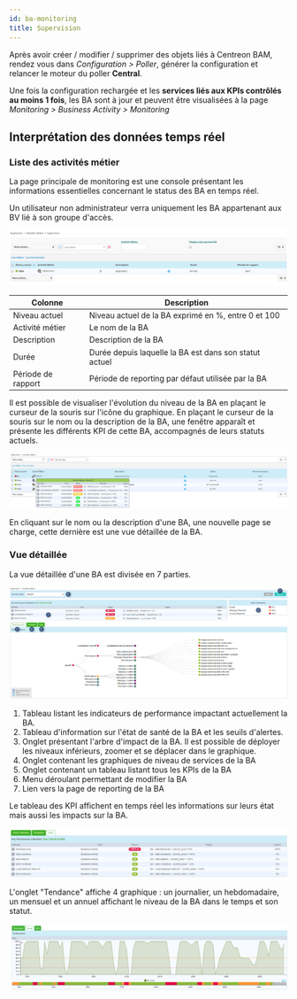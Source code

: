 ```yaml
---
id: ba-monitoring
title: Supervision
---
```


Après avoir créer / modifier / supprimer des objets liés à Centreon BAM,
rendez vous dans *Configuration > Poller*, générer la configuration et
relancer le moteur du poller **Central**.

Une fois la configuration rechargée et les **services liés aux KPIs
contrôlés au moins 1 fois**, les BA sont à jour et peuvent être
visualisées à la page *Monitoring > Business Activity > Monitoring*

## Interprétation des données temps réel

### Liste des activités métier

La page principale de monitoring est une console présentant les
informations essentielles concernant le status des BA en temps réel.

Un utilisateur non administrateur verra uniquement les BA appartenant aux BV lié à son groupe d'accès.

![image](../assets/service-mapping/mon_ba_list.png)

  Colonne      |   Description
  ----|----
  Niveau actuel  |     Niveau actuel de la BA exprimé en %, entre 0 et 100
  Activité métier   |  Le nom de la BA
  Description    |     Description de la BA
  Durée         |      Durée depuis laquelle la BA est dans son statut actuel
  Période de rapport  | Période de reporting par défaut utilisée par la BA

Il est possible de visualiser l'évolution du niveau de la BA en plaçant
le curseur de la souris sur l'icône du graphique. En plaçant le curseur
de la souris sur le nom ou la description de la BA, une fenêtre apparaît
et présente les différents KPI de cette BA, accompagnés de leurs statuts
actuels.

![image](../assets/service-mapping/mon_mouse_over.png)

En cliquant sur le nom ou la description d'une BA, une nouvelle page se
charge, cette dernière est une vue détaillée de la BA.

### Vue détaillée

La vue détaillée d'une BA est divisée en 7 parties.

![image](../assets/service-mapping/mon_detailed.png)

1.  Tableau listant les indicateurs de performance impactant actuellement la BA.
2.  Tableau d'information sur l'état de santé de la BA et les seuils d'alertes.
3.  Onglet présentant l'arbre d'impact de la BA. Il est possible de déployer les niveaux inférieurs, zoomer et se déplacer dans le graphique.
4.  Onglet contenant les graphiques de niveau de services de la BA
5.  Onglet contenant un tableau listant tous les KPIs de la BA
6.  Menu déroulant permettant de modifier la BA
7.  Lien vers la page de reporting de la BA

Le tableau des KPI affichent en temps réel les informations sur leurs état mais aussi les impacts sur la BA.

![image](../assets/service-mapping/mon_kpi_list.png)

L'onglet "Tendance" affiche 4 graphique : un journalier, un
hebdomadaire, un mensuel et un annuel affichant le niveau de la BA dans
le temps et son statut.

![image](../assets/service-mapping/mon_trend.png)